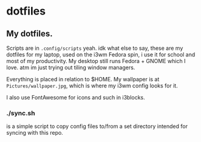# dotfiles
## My dotfiles.
Scripts are in `.config/scripts`
yeah.
idk what else to say, these are my dotfiles for my laptop, used on the i3wm Fedora spin, i use it for school and most of my productivity. My desktop still runs Fedora + GNOME which I love. atm im just trying out tiling window managers.

Everything is placed in relation to $HOME. My wallpaper is at `Pictures/wallpaper.jpg`, which is where my i3wm config looks for it.

I also use FontAwesome for icons and such in i3blocks.

### ./sync.sh
is a simple script to copy config files to/from a set directory intended for syncing with this repo.
